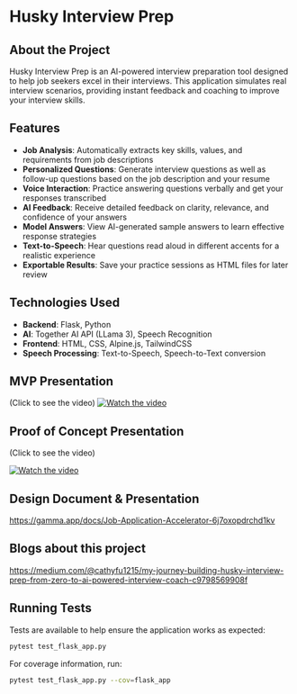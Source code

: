 # Husky Interview Prep


## About the Project

Husky Interview Prep is an AI-powered interview preparation tool designed to help job seekers excel in their interviews. This application simulates real interview scenarios, providing instant feedback and coaching to improve your interview skills.

## Features

- **Job Analysis**: Automatically extracts key skills, values, and requirements from job descriptions
- **Personalized Questions**: Generate interview questions as well as follow-up questions based on the job description and your resume
- **Voice Interaction**: Practice answering questions verbally and get your responses transcribed
- **AI Feedback**: Receive detailed feedback on clarity, relevance, and confidence of your answers
- **Model Answers**: View AI-generated sample answers to learn effective response strategies
- **Text-to-Speech**: Hear questions read aloud in different accents for a realistic experience
- **Exportable Results**: Save your practice sessions as HTML files for later review

## Technologies Used

- **Backend**: Flask, Python
- **AI**: Together AI API (LLama 3), Speech Recognition
- **Frontend**: HTML, CSS, Alpine.js, TailwindCSS
- **Speech Processing**: Text-to-Speech, Speech-to-Text conversion

## MVP Presentation
(Click to see the video)
[![Watch the video](https://img.youtube.com/vi/ZQk1MGm-dYw/maxresdefault.jpg)](https://www.youtube.com/watch?v=ZQk1MGm-dYw)

## Proof of Concept Presentation
(Click to see the video)

[![Watch the video](https://img.youtube.com/vi/iYD9pknqTcg/maxresdefault.jpg)](https://www.youtube.com/watch?v=iYD9pknqTcg)

## Design Document & Presentation

https://gamma.app/docs/Job-Application-Accelerator-6j7oxopdrchd1kv

## Blogs about this project
https://medium.com/@cathyfu1215/my-journey-building-husky-interview-prep-from-zero-to-ai-powered-interview-coach-c9798569908f


## Running Tests

Tests are available to help ensure the application works as expected:

```bash
pytest test_flask_app.py
```

For coverage information, run:

```bash
pytest test_flask_app.py --cov=flask_app
```

